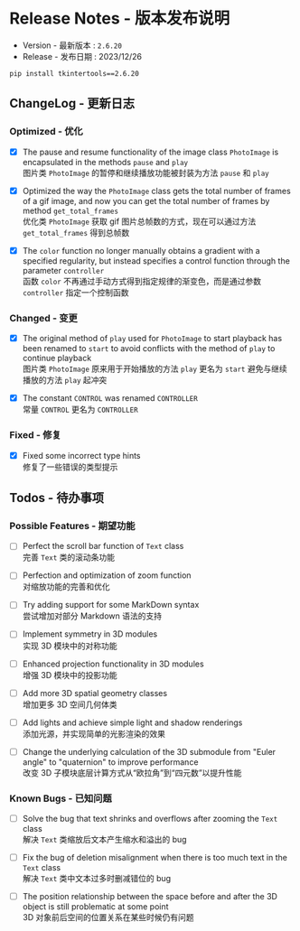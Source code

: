 # Release Notes - 版本发布说明

-   Version - 最新版本 : `2.6.20`
-   Release - 发布日期 : 2023/12/26

```
pip install tkintertools==2.6.20
```

## ChangeLog - 更新日志

### Optimized - 优化

-   [x] The pause and resume functionality of the image class `PhotoImage` is encapsulated in the methods `pause` and `play`  
         图片类 `PhotoImage` 的暂停和继续播放功能被封装为方法 `pause` 和 `play`

-   [x] Optimized the way the `PhotoImage` class gets the total number of frames of a gif image, and now you can get the total number of frames by method `get_total_frames`  
         优化类 `PhotoImage` 获取 gif 图片总帧数的方式，现在可以通过方法 `get_total_frames` 得到总帧数

-   [x] The `color` function no longer manually obtains a gradient with a specified regularity, but instead specifies a control function through the parameter `controller`  
         函数 `color` 不再通过手动方式得到指定规律的渐变色，而是通过参数 `controller` 指定一个控制函数

### Changed - 变更

-   [x] The original method of `play` used for `PhotoImage` to start playback has been renamed to `start` to avoid conflicts with the method of `play` to continue playback  
         图片类 `PhotoImage` 原来用于开始播放的方法 `play` 更名为 `start` 避免与继续播放的方法 `play` 起冲突

-   [x] The constant `CONTROL` was renamed `CONTROLLER`  
         常量 `CONTROL` 更名为 `CONTROLLER`

### Fixed - 修复

-   [x] Fixed some incorrect type hints  
         修复了一些错误的类型提示

## Todos - 待办事项

### Possible Features - 期望功能

-   [ ] Perfect the scroll bar function of `Text` class  
         完善 `Text` 类的滚动条功能

-   [ ] Perfection and optimization of zoom function  
         对缩放功能的完善和优化

-   [ ] Try adding support for some MarkDown syntax  
         尝试增加对部分 Markdown 语法的支持

-   [ ] Implement symmetry in 3D modules  
         实现 3D 模块中的对称功能

-   [ ] Enhanced projection functionality in 3D modules  
         增强 3D 模块中的投影功能

-   [ ] Add more 3D spatial geometry classes  
         增加更多 3D 空间几何体类

-   [ ] Add lights and achieve simple light and shadow renderings  
         添加光源，并实现简单的光影渲染的效果

-   [ ] Change the underlying calculation of the 3D submodule from "Euler angle" to "quaternion" to improve performance  
         改变 3D 子模块底层计算方式从“欧拉角”到“四元数”以提升性能

### Known Bugs - 已知问题

-   [ ] Solve the bug that text shrinks and overflows after zooming the `Text` class  
         解决 `Text` 类缩放后文本产生缩水和溢出的 bug

-   [ ] Fix the bug of deletion misalignment when there is too much text in the `Text` class  
         解决 `Text` 类中文本过多时删减错位的 bug

-   [ ] The position relationship between the space before and after the 3D object is still problematic at some point  
         3D 对象前后空间的位置关系在某些时候仍有问题
